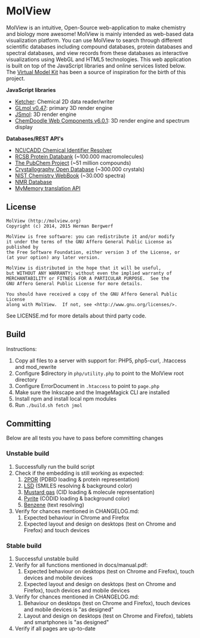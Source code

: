 MolView
=======
MolView is an intuitive, Open-Source web-application to make chemistry and biology
more awesome! MolView is mainly intended as web-based data visualization platform.
You can use MolView to search through different scientific databases including
compound databases, protein databases and spectral databases, and view records
from these databases as interactive visualizations using WebGL and HTML5 technologies.
This web application is built on top of the JavaScript libraries and online services listed below.
The [Virtual Model Kit](http://chemagic.com/JSmolVMK2.htm) has been a source of
inspiration for the birth of this project.

**JavaScript libraries**

  - [Ketcher](http://ggasoftware.com/opensource/ketcher): Chemical 2D data reader/writer
  - [GLmol v0.47](http://webglmol.sourceforge.jp/index-en.html): primary 3D render engine
  - [JSmol](http://jmol.sourceforge.net/): 3D render engine
  - [ChemDoodle Web Components v6.0.1](http://web.chemdoodle.com/): 3D render engine
    and spectrum display

**Databases/REST API's**

  - [NCI/CADD Chemical Identifier Resolver](http://cactus.nci.nih.gov/chemical/structure)
  - [RCSB Protein Databank](http://www.rcsb.org/pdb/software/rest.do) (~100.000 macromolecules)
  - [The PubChem Project](https://pubchem.ncbi.nlm.nih.gov/pug_rest/PUG_REST.html) (~51 million compounds)
  - [Crystallography Open Database](http://www.crystallography.net/) (~300.000 crystals)
  - [NIST Chemistry WebBook](http://webbook.nist.gov/chemistry) (~30.000 spectra)
  - [NMR Database](http://www.nmrdb.org/)
  - [MyMemory translation API](http://mymemory.translated.net/doc/spec.php)

License
-------
```
MolView (http://molview.org)
Copyright (c) 2014, 2015 Herman Bergwerf

MolView is free software: you can redistribute it and/or modify
it under the terms of the GNU Affero General Public License as published by
the Free Software Foundation, either version 3 of the License, or
(at your option) any later version.

MolView is distributed in the hope that it will be useful,
but WITHOUT ANY WARRANTY; without even the implied warranty of
MERCHANTABILITY or FITNESS FOR A PARTICULAR PURPOSE.  See the
GNU Affero General Public License for more details.

You should have received a copy of the GNU Affero General Public License
along with MolView.  If not, see <http://www.gnu.org/licenses/>.
```
See LICENSE.md for more details about third party code.

Build
-----
Instructions:

1. Copy all files to a server with support for: PHP5, php5-curl, .htaccess and mod_rewrite
2. Configure $directory in `php/utility.php` to point to the MolView root directory
3. Configure ErrorDocument in `.htaccess` to point to `page.php`
4. Make sure the Inkscape and the ImageMagick CLI are installed
5. Install npm and install local npm modules
6. Run `./build.sh fetch jmol`

Committing
---------
Below are all tests you have to pass before committing changes

### Unstable build
1. Successfully run the build script
2. Check if the embedding is still working as expected:
    1. [2POR](embed?pdbid=2por&chainColor=residue&chainBonds=true&chainType=cylinders&mode=vdw) (PDBID loading & protein representation)
    2. [LSD](embed?smiles=O=C%28[C@@]%28[H]%291C=C2C3C=CC=C4C=3C%28=CN4[H]%29C[C@@]2%28[H]%29N%28C%29C1%29N%28CC%29CC&bg=white) (SMILES resolving & background color)
    3. [Mustard gas](embed?cid=10461&mode=wireframe) (CID loading & molecule representation)
    4. [Pyrite](embed?codid=5000115&bg=black) (CODID loading & background color)
    4. [Benzene](embed?q=Benzene) (text resolving)
3. Verify for chances mentioned in CHANGELOG.md:
    1. Expected behaviour in Chrome and Firefox
    2. Expected layout and design on desktops (test on Chrome and Firefox) and touch devices

### Stable build
1. Successful unstable build
2. Verify for all functions mentioned in docs/manual.pdf:
    1. Expected behaviour on desktops (test on Chrome and Firefox), touch devices and mobile devices
    2. Expected layout and design on desktops (test on Chrome and Firefox), touch devices and mobile devices
3. Verify for chances mentioned in CHANGELOG.md:
    1. Behaviour on desktops (test on Chrome and Firefox), touch devices and mobile devices is "as designed"
    2. Layout and design on desktops (test on Chrome and Firefox), tablets and smartphones is "as designed"
4. Verify if all pages are up-to-date
